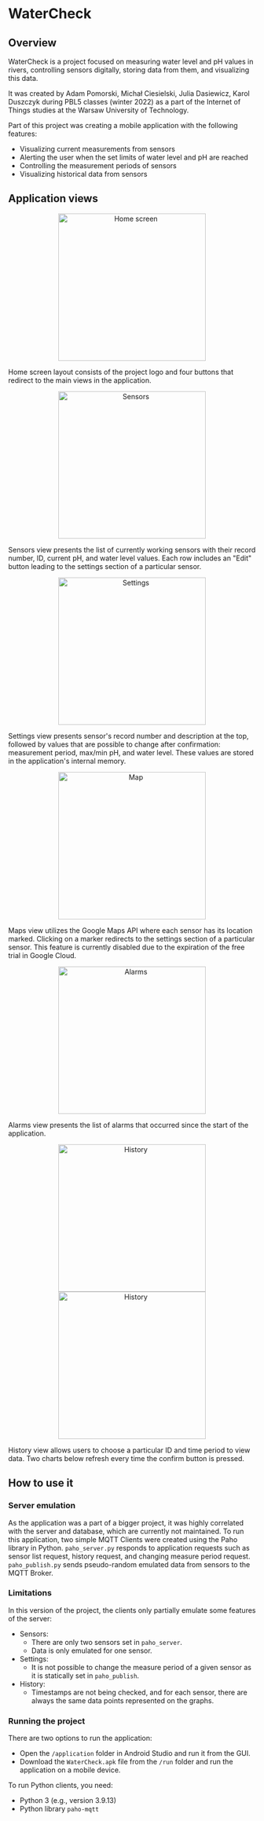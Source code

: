 # WaterCheck

## Overview

WaterCheck is a project focused on measuring water level and pH values in rivers, controlling sensors digitally, storing data from them, and visualizing this data.

It was created by Adam Pomorski, Michał Ciesielski, Julia Dasiewicz, Karol Duszczyk during PBL5 classes (winter 2022) as a part of the Internet of Things studies at the Warsaw University of Technology.

Part of this project was creating a mobile application with the following features:
- Visualizing current measurements from sensors
- Alerting the user when the set limits of water level and pH are reached
- Controlling the measurement periods of sensors
- Visualizing historical data from sensors

## Application views

<div style="text-align:center">
    <img src="img/home_screen.png" alt="Home screen" width="300"/>
</div>

Home screen layout consists of the project logo and four buttons that redirect to the main views in the application.

<div style="text-align:center">
    <img src="img/sensors.png" alt="Sensors" width="300"/>
</div>

Sensors view presents the list of currently working sensors with their record number, ID, current pH, and water level values. Each row includes an "Edit" button leading to the settings section of a particular sensor.

<div style="text-align:center">
    <img src="img/settings.png" alt="Settings" width="300"/>
</div>

Settings view presents sensor's record number and description at the top, followed by values that are possible to change after confirmation: measurement period, max/min pH, and water level. These values are stored in the application's internal memory.

<div style="text-align:center">
    <img src="img/map.png" alt="Map" width="300"/>
</div>

Maps view utilizes the Google Maps API where each sensor has its location marked. Clicking on a marker redirects to the settings section of a particular sensor. This feature is currently disabled due to the expiration of the free trial in Google Cloud.

<div style="text-align:center">
    <img src="img/alarms.png" alt="Alarms" width="300"/>
</div>

Alarms view presents the list of alarms that occurred since the start of the application.

<div style="text-align:center">
    <img src="img/history1.png" alt="History" width="300"/>
    <img src="img/history2.png" alt="History" width="300"/>
</div>

History view allows users to choose a particular ID and time period to view data. Two charts below refresh every time the confirm button is pressed.

## How to use it

### Server emulation

As the application was a part of a bigger project, it was highly correlated with the server and database, which are currently not maintained. To run this application, two simple MQTT Clients were created using the Paho library in Python. `paho_server.py` responds to application requests such as sensor list request, history request, and changing measure period request. `paho_publish.py` sends pseudo-random emulated data from sensors to the MQTT Broker.

### Limitations

In this version of the project, the clients only partially emulate some features of the server:
- Sensors:
  - There are only two sensors set in `paho_server`.
  - Data is only emulated for one sensor.
- Settings:
  - It is not possible to change the measure period of a given sensor as it is statically set in `paho_publish`.
- History:
  - Timestamps are not being checked, and for each sensor, there are always the same data points represented on the graphs.

### Running the project

There are two options to run the application:
- Open the `/application` folder in Android Studio and run it from the GUI.
- Download the `WaterCheck.apk` file from the `/run` folder and run the application on a mobile device.

To run Python clients, you need:
- Python 3 (e.g., version 3.9.13)
- Python library `paho-mqtt`
